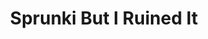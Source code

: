 ---
slug: sprunki-but-i-ruined-it
title: Sprunki But I Ruined It
description: "Sprunki But I Ruined It is an exciting online game. Play for free directly in your browser!"
icon: /images/popular_mods/Sprunki But I Ruined It.png
url: https://html-classic.itch.zone/html/11752827/index.html
previewImage: /images/popular_mods/Sprunki But I Ruined It.png
type: popular mods

# SEO配置
seo:
  title: "Sprunki But I Ruined It - Play Free Online Game | Fun Browser Games"
  description: "Sprunki But I Ruined It - Play this fun online game for free in your browser. No download required!"
  ogImage: "/images/popular_mods/Sprunki But I Ruined It.png"
  keywords: "sprunki-but-i-ruined-it, online game, browser game, free game, popular mods game, play online"

videoUrls:
  - https://www.youtube.com/embed/example1
  - https://www.youtube.com/embed/example2

whyPlay:
  title: "Why Play Sprunki But I Ruined It?"
  items:
    - "Immersive Gameplay: Sprunki But I Ruined It offers an engaging and immersive gaming experience that will keep you entertained for hours"
    - "Challenging Levels: Test your skills with increasingly difficult challenges and obstacles"
    - "Beautiful Graphics: Enjoy stunning visuals and smooth animations that bring the game world to life"
    - "Regular Updates: New content and features are added regularly to keep the game fresh and exciting"
    - "Free to Play: Experience all the fun without spending a penny"
    - "Community Features: Connect with other players, share strategies, and compete for high scores"
    - "Cross-Platform: Play on any device with a web browser, no downloads required"

features:
  title: "Key Features of Sprunki But I Ruined It"
  image: "/images/popular_mods/Sprunki But I Ruined It.png"
  items:
    - "Intuitive Controls: Easy to learn controls make Sprunki But I Ruined It accessible for players of all skill levels"
    - "Multiple Game Modes: Enjoy various gameplay options that provide different challenges and experiences"
    - "Character Customization: Personalize your gaming experience with unique characters and items"
    - "Achievement System: Complete special tasks to earn rewards and recognition"
    - "Leaderboards: Compete with players worldwide and see who can achieve the highest scores"

characteristics:
  title: "Game Characteristics"
  image: "/images/popular_mods/Sprunki But I Ruined It.png"
  items:
    - "Genre: Popular mods game with elements of strategy and skill"
    - "Difficulty: Suitable for both casual gamers and those seeking a challenge"
    - "Play Time: Quick sessions or extended gameplay, depending on your preference"
    - "Art Style: Vibrant and engaging visuals that enhance the gaming experience"
    - "Sound Design: Immersive audio that complements the gameplay perfectly"

info: "Sprunki But I Ruined It is an exciting online game that offers players a unique and engaging gaming experience. With its intuitive controls, stunning visuals, and challenging gameplay, Sprunki But I Ruined It provides hours of entertainment for players of all ages and skill levels. Whether you're looking for a quick gaming session during a break or an extended play session, Sprunki But I Ruined It delivers an immersive experience that will keep you coming back for more. The game features multiple levels of increasing difficulty, ensuring that players are constantly challenged as they progress. With regular updates adding new content and features, Sprunki But I Ruined It remains fresh and exciting, providing endless entertainment options for its growing community of players."

howToPlayIntro: "Welcome to Sprunki But I Ruined It! This guide will walk you through the basics and help you master the game. Whether you're a beginner or looking to improve your skills, these tips and instructions will enhance your gaming experience."

howToPlaySteps:
  - title: "Getting Started"
    description: "Begin your Sprunki But I Ruined It adventure by familiarizing yourself with the controls. Use your keyboard or mouse to navigate through the game interface. The tutorial will guide you through the basic mechanics and help you understand the objectives."
  - title: "Understanding the Objectives"
    description: "In Sprunki But I Ruined It, your main goal is to progress through levels by completing specific objectives. Each level presents unique challenges that require different strategies and approaches."
  - title: "Mastering the Controls"
    description: "Practice using the controls to improve your precision and reaction time. Sprunki But I Ruined It requires quick reflexes and strategic thinking to overcome obstacles and defeat opponents."
  - title: "Utilizing Power-ups"
    description: "Collect power-ups throughout the game to enhance your abilities and overcome difficult challenges. Each power-up offers unique advantages that can be crucial for success."
  - title: "Developing Strategies"
    description: "As you progress in Sprunki But I Ruined It, develop effective strategies for different scenarios. Analyze patterns, anticipate challenges, and adapt your approach to maximize your performance."

faq:
  title: "Frequently Asked Questions about Sprunki But I Ruined It"
  items:
    - question: "Is Sprunki But I Ruined It free to play?"
      answer: "Yes, Sprunki But I Ruined It is completely free to play directly in your web browser. No downloads or purchases are required to enjoy the full game experience."
    - question: "Can I play Sprunki But I Ruined It on mobile devices?"
      answer: "Yes, Sprunki But I Ruined It is optimized for both desktop and mobile play. You can enjoy the game on any device with a web browser and internet connection."
    - question: "Are there any in-game purchases?"
      answer: "While Sprunki But I Ruined It is free to play, there may be optional in-game purchases available for cosmetic items or additional features that don't affect core gameplay."
    - question: "How often is Sprunki But I Ruined It updated?"
      answer: "The developers regularly update Sprunki But I Ruined It with new content, features, and improvements based on player feedback and game performance."
    - question: "Can I play Sprunki But I Ruined It offline?"
      answer: "Currently, Sprunki But I Ruined It requires an internet connection to play as it's a browser-based online game."
    - question: "Is Sprunki But I Ruined It suitable for children?"
      answer: "Yes, Sprunki But I Ruined It is designed to be family-friendly and suitable for players of all ages."
    - question: "How do I report bugs or issues?"
      answer: "If you encounter any problems while playing Sprunki But I Ruined It, you can report them through the game's support page or contact the developers directly through their website."
    - question: "Still Have Questions?"
      answer: "If you have additional questions about Sprunki But I Ruined It that aren't covered in this FAQ, please visit our support center or contact our customer service team for assistance."
---
